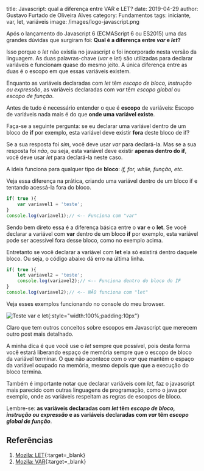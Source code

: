 title: Javascript: qual a diferença entre VAR e LET?
date: 2019-04-29
author: Gustavo Furtado de Oliveira Alves
category: Fundamentos
tags: iniciante, var, let, variáveis
image: /images/logo-javascript.png

Após o lançamento do Javascript 6 (ECMAScript 6 ou ES2015) uma das grandes dúvidas que surgiram foi:
**Qual é a diferença entre _var_ e _let_?**

Isso porque o _let_ não existia no javascript e foi incorporado nesta versão da linguagem.
As duas palavras-chave (_var_ e _let_) são utilizadas para declarar variáveis e funcionam quase do mesmo jeito.
A única diferença entre as duas é o escopo em que essas variáveis existem.

Enquanto as variáveis declaradas com _let_ têm _escopo de bloco, instrução ou expressão_,
as variáveis declaradas com _var_ têm _escopo global_ ou _escopo de função_.

Antes de tudo é necessário entender o que é **escopo** de variáveis:
Escopo de variáveis nada mais é do que **onde uma variável existe**.

Faça-se a seguinte pergunta: se eu declarar uma variável dentro de um bloco de **if** por exemplo,
esta variável deve existir **fora** deste bloco de if?

Se a sua resposta foi _sim_, você deve usar _var_ para declará-la.
Mas se a sua resposta foi _não_, ou seja, esta variável deve existir **apenas dentro do if**,
você deve usar _let_ para declará-la neste caso.

A ideia funciona para qualquer tipo de **bloco**: _if, for, while, função, etc._

Veja essa diferença na prática, criando uma variável dentro de um bloco if e tentando acessá-la fora do bloco.

```javascript
if( true ){
    var variavel1 = 'teste';
}
console.log(variavel1);// <-- Funciona com "var"
```

Sendo bem direto essa é a diferença básica entre o **var** e o **let**.
Se você declarar a variável com **var** dentro de um bloco **if** por exemplo,
esta variável pode ser acessível fora desse bloco, como no exemplo acima.

Entretanto se você declarar a variável com **let** ela só existirá dentro daquele bloco.
Ou seja, o código abaixo dá erro na última linha.

```javascript
if( true ){
    let variavel2 = 'teste';
    console.log(variavel2);// <-- Funciona dentro do bloco do IF
}
console.log(variavel2);// <-- NÃO funciona com "let"
```

Veja esses exemplos funcionando no console do meu browser.

![Teste var e let](/images/teste-var-let.gif){:style="width:100%;padding:10px"}

Claro que tem outros conceitos sobre escopos em Javascript que merecem outro post mais detalhado.

A minha dica é que você use o _let_ sempre que possível,
pois desta forma você estará liberando espaço de memória sempre que o escopo de bloco da variável terminar.
O que não acontece com o _var_ que mantém o espaço da variável ocupado na memória,
mesmo depois que que a execução do bloco termina.

Também é importante notar que declarar variáveis com _let_, faz o javascript mais parecido
com outras linguagens de programação, como o java por exemplo,
onde as variáveis respeitam as regras de escopos de bloco.

Lembre-se: **as variáveis declaradas com _let_ têm _escopo de bloco, instrução ou expressão_
e as variáveis declaradas com _var_ têm _escopo global de função_**.

## Referências

1. [Mozila: LET](https://developer.mozilla.org/pt-BR/docs/Web/JavaScript/Reference/Statements/let){:target=\_blank}
2. [Mozila: VAR](https://developer.mozilla.org/pt-BR/docs/Web/JavaScript/Reference/Statements/var){:target=\_blank}
